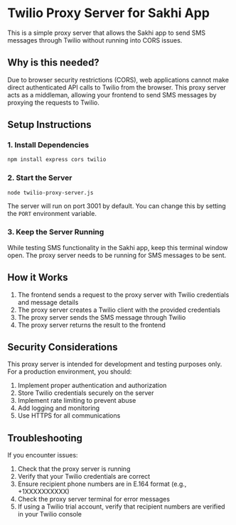 # Twilio Proxy Server for Sakhi App

This is a simple proxy server that allows the Sakhi app to send SMS messages through Twilio without running into CORS issues.

## Why is this needed?

Due to browser security restrictions (CORS), web applications cannot make direct authenticated API calls to Twilio from the browser. This proxy server acts as a middleman, allowing your frontend to send SMS messages by proxying the requests to Twilio.

## Setup Instructions

### 1. Install Dependencies

```bash
npm install express cors twilio
```

### 2. Start the Server

```bash
node twilio-proxy-server.js
```

The server will run on port 3001 by default. You can change this by setting the `PORT` environment variable.

### 3. Keep the Server Running

While testing SMS functionality in the Sakhi app, keep this terminal window open. The proxy server needs to be running for SMS messages to be sent.

## How it Works

1. The frontend sends a request to the proxy server with Twilio credentials and message details
2. The proxy server creates a Twilio client with the provided credentials
3. The proxy server sends the SMS message through Twilio
4. The proxy server returns the result to the frontend

## Security Considerations

This proxy server is intended for development and testing purposes only. For a production environment, you should:

1. Implement proper authentication and authorization
2. Store Twilio credentials securely on the server
3. Implement rate limiting to prevent abuse
4. Add logging and monitoring
5. Use HTTPS for all communications

## Troubleshooting

If you encounter issues:

1. Check that the proxy server is running
2. Verify that your Twilio credentials are correct
3. Ensure recipient phone numbers are in E.164 format (e.g., +1XXXXXXXXXX)
4. Check the proxy server terminal for error messages
5. If using a Twilio trial account, verify that recipient numbers are verified in your Twilio console 